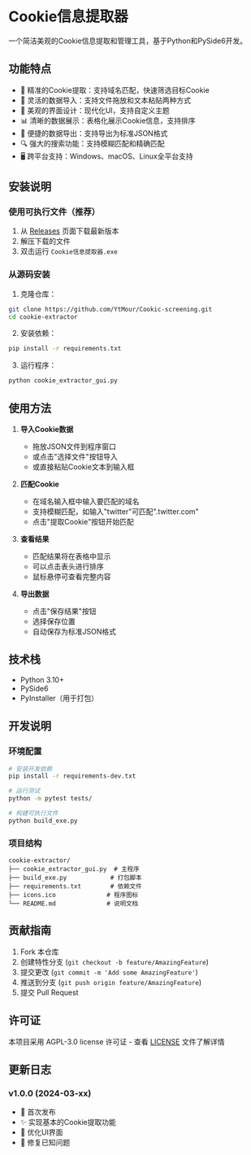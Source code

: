 # Cookie信息提取器

一个简洁美观的Cookie信息提取和管理工具，基于Python和PySide6开发。

## 功能特点

- 🎯 精准的Cookie提取：支持域名匹配，快速筛选目标Cookie
- 📝 灵活的数据导入：支持文件拖放和文本粘贴两种方式
- 🎨 美观的界面设计：现代化UI，支持自定义主题
- 📊 清晰的数据展示：表格化展示Cookie信息，支持排序
- 💾 便捷的数据导出：支持导出为标准JSON格式
- 🔍 强大的搜索功能：支持模糊匹配和精确匹配
- 🖥️ 跨平台支持：Windows、macOS、Linux全平台支持

## 安装说明

### 使用可执行文件（推荐）

1. 从 [Releases](https://github.com/YtMour/Cookic-screening/releases/tag/cookie) 页面下载最新版本
2. 解压下载的文件
3. 双击运行 `Cookie信息提取器.exe`

### 从源码安装

1. 克隆仓库：
```bash
git clone https://github.com/YtMour/Cookic-screening.git
cd cookie-extractor
```

2. 安装依赖：
```bash
pip install -r requirements.txt
```

3. 运行程序：
```bash
python cookie_extractor_gui.py
```

## 使用方法

1. **导入Cookie数据**
   - 拖放JSON文件到程序窗口
   - 或点击"选择文件"按钮导入
   - 或直接粘贴Cookie文本到输入框

2. **匹配Cookie**
   - 在域名输入框中输入要匹配的域名
   - 支持模糊匹配，如输入"twitter"可匹配".twitter.com"
   - 点击"提取Cookie"按钮开始匹配

3. **查看结果**
   - 匹配结果将在表格中显示
   - 可以点击表头进行排序
   - 鼠标悬停可查看完整内容

4. **导出数据**
   - 点击"保存结果"按钮
   - 选择保存位置
   - 自动保存为标准JSON格式

## 技术栈

- Python 3.10+
- PySide6
- PyInstaller（用于打包）

## 开发说明

### 环境配置

```bash
# 安装开发依赖
pip install -r requirements-dev.txt

# 运行测试
python -m pytest tests/

# 构建可执行文件
python build_exe.py
```

### 项目结构

```
cookie-extractor/
├── cookie_extractor_gui.py  # 主程序
├── build_exe.py            # 打包脚本
├── requirements.txt        # 依赖文件
├── icons.ico              # 程序图标
└── README.md              # 说明文档
```

## 贡献指南

1. Fork 本仓库
2. 创建特性分支 (`git checkout -b feature/AmazingFeature`)
3. 提交更改 (`git commit -m 'Add some AmazingFeature'`)
4. 推送到分支 (`git push origin feature/AmazingFeature`)
5. 提交 Pull Request

## 许可证

本项目采用 AGPL-3.0 license 许可证 - 查看 [LICENSE](LICENSE) 文件了解详情


## 更新日志

### v1.0.0 (2024-03-xx)
- 🎉 首次发布
- ✨ 实现基本的Cookie提取功能
- 🎨 优化UI界面
- 🐛 修复已知问题
